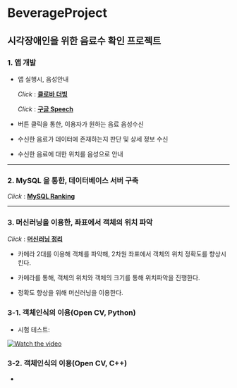 # BeverageProject

## 시각장애인을 위한 음료수 확인 프로젝트

### 1. 앱 개발

* 앱 실행시, 음성안내

    *Click* : [**클로바 더빙**](https://clovadubbing.naver.com/)

    *Click* : [**구글 Speech**](https://ebbnflow.tistory.com/188)
* 버튼 클릭을 통한, 이용자가 원하는 음료 음성수신

* 수신한 음료가 데이터에 존재하는지 판단 및 상세 정보 수신

* 수신한 음료에 대한 위치를 음성으로 안내

---
### 2. MySQL 을 통한, 데이터베이스 서버 구축

*Click* : [**MySQL Ranking**](https://db-engines.com/en/ranking)

---
### 3. 머신러닝을 이용한, 좌표에서 객체의 위치 파악

*Click* : [**머신러닝 정리**](https://www.notion.so/25fcfcf568764ff391e7f769c5e1caf5)

* 카메라 2대를 이용해 객체를 파악해, 2차원 좌표에서 객체의 위치 정확도를 향상시킨다.

* 카메라를 통해, 객체의 위치와 객체의 크기를 통해 위치파악을 진행한다.

* 정확도 향상을 위해 머신러닝을 이용한다.  

### 3-1. 객체인식의 이용(Open CV, Python)
* 시험 테스트:  
  
[![Watch the video](opencv_study/cokeVScider01sample.gif)]([https://www.youtube.com/watch?v=0-q1KafFCLU])

### 3-2. 객체인식의 이용(Open CV, C++)
*
